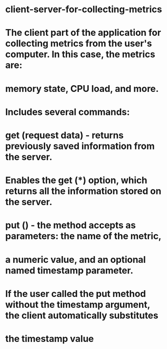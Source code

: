 # client-server-for-collecting-metrics

# The client part of the application for collecting metrics from the user's computer. In this case, the metrics are:
# memory state, CPU load, and more.
# Includes several commands:
# get (request data) - returns previously saved information from the server.
# Enables the get (*) option, which returns all the information stored on the server.
# put () - the method accepts as parameters: the name of the metric,
# a numeric value, and an optional named timestamp parameter.
# If the user called the put method without the timestamp argument, the client automatically substitutes
# the timestamp value
